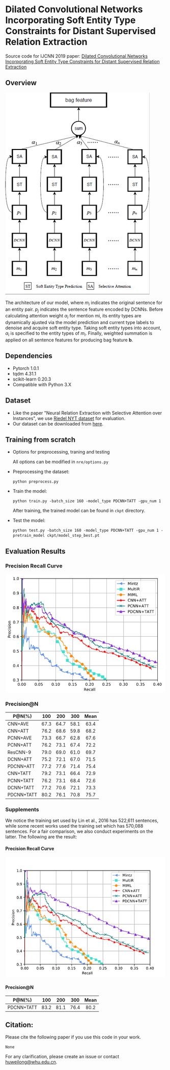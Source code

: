 # Dilated Convolutional Networks Incorporating Soft Entity Type Constraints for Distant Supervised Relation Extraction

Source code for IJCNN 2019 paper: [Dilated Convolutional Networks Incorporating Soft Entity Type Constraints for Distant Supervised Relation Extraction]()

## Overview

![](figs/Architecture.png)

The architecture of our model, where $m_i$ indicates the original sentence for an entity pair. $p_j$ indicates the sentence feature encoded by DCNNs. Before calculating attention weight $\alpha_i$ for mention mi, its entity types are dynamically ajusted via the model prediction and current type labels to denoise and acquire soft entity type. Taking soft entity types into account, $\alpha_i$ is specified to the entity types of $m_i$. Finally, weighted summation is applied on all sentence features for producing bag feature $\mathbf{b}$.

## Dependencies

* Pytorch 1.0.1
* tqdm 4.31.1
* scikit-learn 0.20.3
* Compatible with Python 3.X

## Dataset

*  Like the paper "Neural Relation Extraction with Selective Attention over Instances", we use [Riedel NYT dataset](http://iesl.cs.umass.edu/riedel/ecml/) for evaluation.
*  Our dataset can be downloaded from [here]().

## Training from scratch

* Options for preprocessing, traning and testing
  
  All options can be modified in `nre/options.py`

* Preprocessing the dataset:
  ```
  python preprocess.py
  ```

* Train the model:
  ```
  python train.py -batch_size 160 -model_type PDCNN+TATT -gpu_num 1
  ```
  After training, the trained model can be found in `ckpt` directory.

* Test the model:
  ```
  python test.py -batch_size 160 -model_type PDCNN+TATT -gpu_num 1 -pretrain_model ckpt/model_step_best.pt
  ```

## Evaluation Results

### Precision Recall Curve

![](figs/result.png)

### Precision@N

| P@N(%) | 100 | 200 | 300 | Mean |
|--------|:---:|:---:|:---:|:----:|
| CNN+AVE|67.3 | 64.7| 58.1| 63.4 |
| CNN+ATT|76.2 |68.6 | 59.8| 68.2 |
|PCNN+AVE|73.3 | 66.7| 62.8| 67.6|
|PCNN+ATT|76.2 | 73.1| 67.4| 72.2 |
|ResCNN-9|79.0 | 69.0| 61.0| 69.7 |
|DCNN+ATT|75.2|72.1|67.0|71.5|
|PDCNN+ATT|77.2|77.6|71.4|75.4|
|CNN+TATT|79.2|73.1|66.4|72.9|
|PCNN+TATT|76.2|73.1|68.4|72.6|
|DCNN+TATT|77.2|70.6|72.1|73.3|
|PDCNN+TATT|80.2|76.1|70.8|75.7|

### Supplements

We notice the training set used by Lin et al., 2016 has 522,611 sentences, while some recent works used the training set which has 570,088 sentences. For a fair comparison, we also conduct experiments on the latter. The following are the result:

#### Precision Recall Curve

![](figs/result_supplement.png)

#### Precision@N

| P@N(%) | 100 | 200 | 300 | Mean |
|--------|:---:|:---:|:---:|:----:|
|PDCNN+TATT|83.2|81.1|76.4|80.2|


## Citation:

Please cite the following paper if you use this code in your work.

```
None
```

For any clarification, please create an issue or contact huweilong@whu.edu.cn.